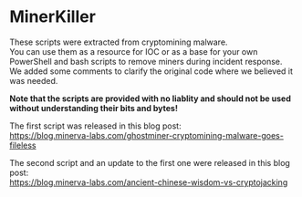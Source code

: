 # MinerKiller
These scripts were extracted from cryptomining malware. <br> You can use them as a resource for IOC or as a base for your own PowerShell and bash scripts to remove miners during incident response.<br>We added some comments to clarify the original code where we believed it was needed.

**Note that the scripts are provided with no liablity and should not be used without understanding their bits and bytes!**

The first script was released in this blog post:<br>
https://blog.minerva-labs.com/ghostminer-cryptomining-malware-goes-fileless

The second script and an update to the first one were released in this blog post:<br>
https://blog.minerva-labs.com/ancient-chinese-wisdom-vs-cryptojacking
